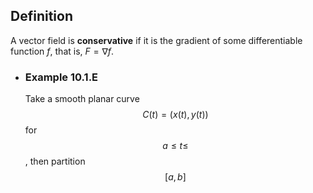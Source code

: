 ## Definition
A vector field is **conservative** if it is the gradient of some differentiable function $f$, that is, $F = \nabla f$.
- ### Example 10.1.E
  Take a smooth planar curve $$C(t) = (x(t),y(t))$$ for $$a \leq t \leq$$, then partition $$[a,b]$$